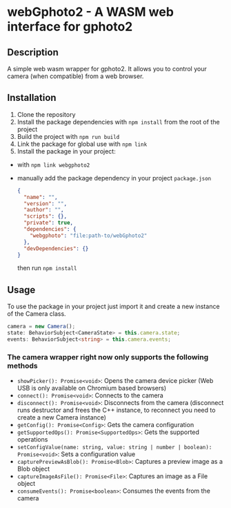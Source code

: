 # webGphoto2 - A WASM web interface for gphoto2

## Description

A simple web wasm wrapper for gphoto2.
It allows you to control your camera (when compatible) from a web browser.

## Installation

1. Clone the repository
2. Install the package dependencies with `npm install` from the root of the project
3. Build the project with `npm run build`
4. Link the package for global use with `npm link`
5. Install the package in your project:

- with `npm link webgphoto2`
- manually add the package dependency in your project `package.json`

  ```json
  {
    "name": "",
    "version": "",
    "author": "",
    "scripts": {},
    "private": true,
    "dependencies": {
      "webgphoto": "file:path-to/webGphoto2"
    },
    "devDependencies": {}
  }
  ```

  then run `npm install`

## Usage

To use the package in your project just import it and create a new instance of the Camera class.

```typescript
camera = new Camera();
state: BehaviorSubject<CameraState> = this.camera.state;
events: BehaviorSubject<string> = this.camera.events;
```

### The camera wrapper right now only supports the following methods

- `showPicker(): Promise<void>`: Opens the camera device picker (Web USB is only available on Chromium based browsers)
- `connect(): Promise<void>`: Connects to the camera
- `disconnect(): Promise<void>`: Disconnects from the camera (disconnect runs destructor and frees the C++ instance, to reconnect you need to create a new Camera instance)
- `getConfig(): Promise<Config>`: Gets the camera configuration
- `getSupportedOps(): Promise<SupportedOps>`: Gets the supported operations
- `setConfigValue(name: string, value: string | number | boolean): Promise<void>`: Sets a configuration value
- `capturePreviewAsBlob(): Promise<Blob>`: Captures a preview image as a Blob object
- `captureImageAsFile(): Promise<File>`: Captures an image as a File object
- `consumeEvents(): Promise<boolean>`: Consumes the events from the camera
